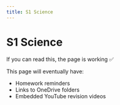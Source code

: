 ```yaml
---
title: S1 Science
---
```

<h1>S1 Science</h1>

<p>If you can read this, the page is working ✅</p>

<p>This page will eventually have:</p>
<ul>
  <li>Homework reminders</li>
  <li>Links to OneDrive folders</li>
  <li>Embedded YouTube revision videos</li>
</ul>
